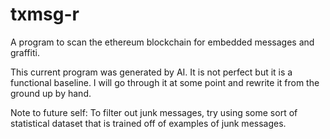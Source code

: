 # txmsg-r
A program to scan the ethereum blockchain for embedded messages and graffiti.

This current program was generated by AI. It is not perfect but it is a functional baseline. I will go through it at some point and
rewrite it from the ground up by hand.

Note to future self: To filter out junk messages, try using some sort of statistical dataset that is trained off of examples of junk messages.
